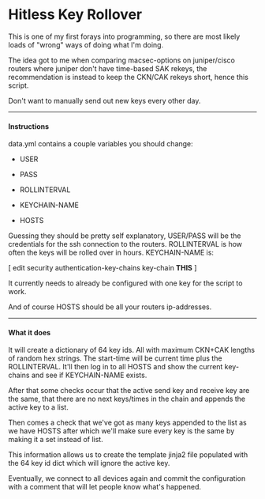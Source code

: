 # Hitless Key Rollover

This is one of my first forays into programming, so there are most likely loads of "wrong" ways of doing what I'm doing.

The idea got to me when comparing macsec-options on juniper/cisco routers where juniper don't have time-based SAK rekeys, the recommendation is instead to keep the CKN/CAK rekeys short, hence this script. 

Don't want to manually send out new keys every other day.

---

#### Instructions

data.yml contains a couple variables you should change:

- USER

- PASS

- ROLLINTERVAL

- KEYCHAIN-NAME

- HOSTS

Guessing they should be pretty self explanatory, USER/PASS will be the credentials for the ssh connection to the routers. ROLLINTERVAL is how often the keys will be rolled over in hours. KEYCHAIN-NAME is:

[ edit security authentication-key-chains key-chain **THIS** ]

It currently needs to already be configured with one key for the script to work.

And of course HOSTS should be all your routers ip-addresses.

---

#### What it does

It will create a dictionary of 64 key ids. All with maximum CKN+CAK lengths of random hex strings. The start-time will be current time plus the ROLLINTERVAL. It'll then log in to all HOSTS and show the current key-chains and see if KEYCHAIN-NAME exists.

After that some checks occur that the active send key and receive key are the same, that there are no next keys/times in the chain and appends the active key to a list.

Then comes a check that we've got as many keys appended to the list as we have HOSTS after which we'll make sure every key is the same by making it a set instead of list.

This information allows us to create the template jinja2 file populated with the 64 key id dict which will ignore the active key.

Eventually, we connect to all devices again and commit the configuration with a comment that will let people know what's happened.


